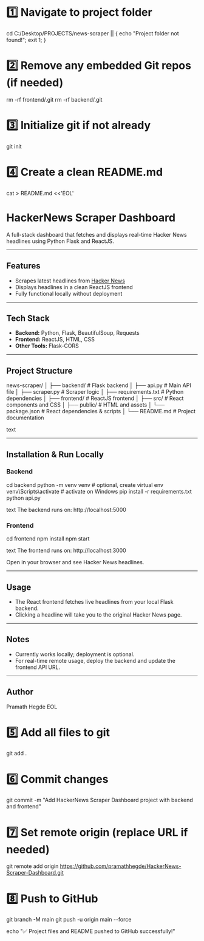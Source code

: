# 1️⃣ Navigate to project folder
cd C:/Desktop/PROJECTS/news-scraper || { echo "Project folder not found!"; exit 1; }

# 2️⃣ Remove any embedded Git repos (if needed)
rm -rf frontend/.git
rm -rf backend/.git

# 3️⃣ Initialize git if not already
git init

# 4️⃣ Create a clean README.md
cat > README.md <<'EOL'
# HackerNews Scraper Dashboard
A full-stack dashboard that fetches and displays real-time Hacker News headlines using Python Flask and ReactJS.

---

## Features
- Scrapes latest headlines from [Hacker News](https://news.ycombinator.com/)
- Displays headlines in a clean ReactJS frontend
- Fully functional locally without deployment

---

## Tech Stack
- **Backend:** Python, Flask, BeautifulSoup, Requests
- **Frontend:** ReactJS, HTML, CSS
- **Other Tools:** Flask-CORS

---

## Project Structure
news-scraper/
│
├── backend/ # Flask backend
│ ├── api.py # Main API file
│ ├── scraper.py # Scraper logic
│ ├── requirements.txt # Python dependencies
│
├── frontend/ # ReactJS frontend
│ ├── src/ # React components and CSS
│ ├── public/ # HTML and assets
│ └── package.json # React dependencies & scripts
│
└── README.md # Project documentation

text

---

## Installation & Run Locally

### Backend
cd backend
python -m venv venv # optional, create virtual env
venv\Scripts\activate # activate on Windows
pip install -r requirements.txt
python api.py

text
The backend runs on: http://localhost:5000

### Frontend
cd frontend
npm install
npm start

text
The frontend runs on: http://localhost:3000

Open in your browser and see Hacker News headlines.

---

## Usage
- The React frontend fetches live headlines from your local Flask backend.
- Clicking a headline will take you to the original Hacker News page.

---

## Notes
- Currently works locally; deployment is optional.
- For real-time remote usage, deploy the backend and update the frontend API URL.

---

## Author
Pramath Hegde
EOL

# 5️⃣ Add all files to git
git add .

# 6️⃣ Commit changes
git commit -m "Add HackerNews Scraper Dashboard project with backend and frontend"

# 7️⃣ Set remote origin (replace URL if needed)
git remote add origin https://github.com/pramathhegde/HackerNews-Scraper-Dashboard.git

# 8️⃣ Push to GitHub
git branch -M main
git push -u origin main --force

echo "✅ Project files and README pushed to GitHub successfully!"
